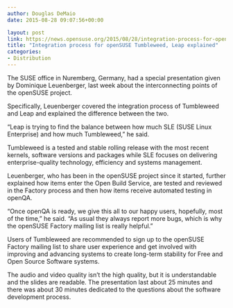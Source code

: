 ```yaml
---
author: Douglas DeMaio
date: 2015-08-28 09:07:56+00:00

layout: post
link: https://news.opensuse.org/2015/08/28/integration-process-for-opensuse-tumbleweed-leap-explained-2/
title: "Integration process for openSUSE Tumbleweed, Leap explained"
categories:
- Distribution
---
```


The SUSE office in Nuremberg, Germany, had a special presentation given by Dominique Leuenberger, last week about the interconnecting points of the openSUSE project.

Specifically, Leuenberger covered the integration process of Tumbleweed and Leap and explained the difference between the two.

“Leap is trying to find the balance between how much SLE (SUSE Linux Enterprise) and how much Tumbleweed,” he said.

Tumbleweed is a tested and stable rolling release with the most recent kernels, software versions and packages while SLE focuses on delivering enterprise-quality technology, efficiency and systems management.<!-- more -->

Leuenberger, who has been in the openSUSE project since it started, further explained how items enter the Open Build Service, are tested and reviewed in the Factory process and then how items receive automated testing in openQA.

“Once openQA is ready, we give this all to our happy users, hopefully, most of the time,” he said. “As usual they always report more bugs, which is why the openSUSE Factory mailing list is really helpful.”

Users of Tumbleweed are recommended to sign up to the openSUSE Factory mailing list to share user experience and get involved with improving and advancing systems to create long-term stability for Free and Open Source Software systems.

The audio and video quality isn’t the high quality, but it is understandable and the slides are readable. The presentation last about 25 minutes and there was about 30 minutes dedicated to the questions about the software development process.		
